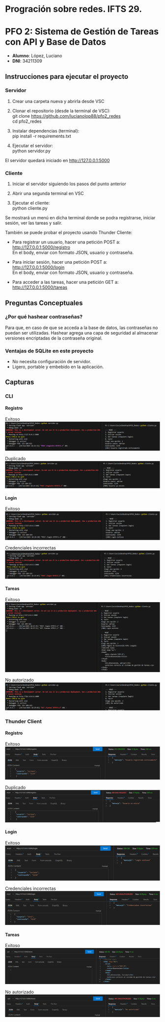 # Progración sobre redes. IFTS 29. 
# PFO 2: Sistema de Gestión de Tareas con API y Base de Datos 

- **Alumno**: López, Luciano
- **DNI**: 34211309

## Instrucciones para ejecutar el proyecto

### Servidor

1. Crear una carpeta nueva y abrirla desde VSC

2. Clonar el repositorio (desde la terminal de VSC):  
  git clone https://github.com/lucianolop88/pfo2_redes  
  cd pfo2_redes

3. Instalar dependencias (terminal):  
  pip install -r requirements.txt

4. Ejecutar el servidor:  
  python servidor.py

El servidor quedará iniciado en http://127.0.0.1:5000

### Cliente

1. Iniciar el servidor siguiendo los pasos del punto anterior

2. Abrir una segunda terminal en VSC

3. Ejecutar el cliente:  
  python cliente.py

Se mostrará un menú en dicha terminal donde se podra registrarse, iniciar sesión, ver las tareas y salir.

También se puede probar el proyecto usando Thunder Cliente:

- Para registrar un usuario, hacer una petición POST a:  
  http://127.0.0.1:5000/registro  
  En el body, enviar con formato JSON, usuario y contraseña.  

- Para iniciar sesión, hacer una petición POST a:  
  http://127.0.0.1:5000/login  
  En el body, enviar con formato JSON, usuario y contraseña.  

- Para acceder a las tareas, hacer una petición GET a:  
  http://127.0.0.1:5000/tareas

## Preguntas Conceptuales

### ¿Por qué hashear contraseñas?
Para que, en caso de que se acceda a la base de datos, las contraseñas no puedan ser utilizadas. Hashear agrega una capa de seguridad al almacenar versiones encriptadas de la contraseña original.

### Ventajas de SQLite en este proyecto
- No necesita configuración de servidor.
- Ligero, portable y embebido en la aplicación.

## Capturas

### CLI

#### Registro

Exitoso 
![Registro exitoso CLI](./capturas/registro_exitoso_cli.png)

Duplicado
![Registro duplicado CLI](./capturas/registro_duplicado_cli.png)


#### Login

Exitoso
![Login exitoso CLI](./capturas/login_exitoso_cli.png)

Credenciales incorrectas
![Login credenciales incorrectas CLI](./capturas/login_credenciales_incorrectas_cli.png)


#### Tareas

Exitoso
![Tareas exitoso CLI](./capturas/tareas_exitoso_cli.png)

No autorizado
![Tareas no autorizado CLI](./capturas/tareas_no_autorizado_cli.png)


### Thunder Client

#### Registro

Exitoso
![Registro exitoso TC](./capturas/registro_exitoso_tc.png)

Duplicado
![Registro duplicado TC](./capturas/registro_duplicado_tc.png)


#### Login

Exitoso
![Login exitoso TC](./capturas/login_exitoso_tc.png)

Credenciales incorrectas
![Login credenciales incorrectas TC](./capturas/login_credenciales_incorrectas_tc.png)


#### Tareas

Exitoso
![Tareas exitoso TC](./capturas/tareas_exitoso_tc.png)

No autorizado
![Tareas no autorizado TC](./capturas/tareas_no_autorizado_tc.png)

